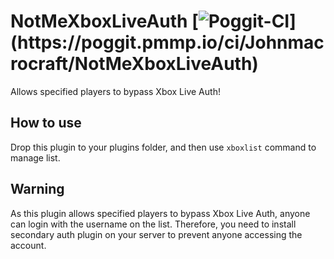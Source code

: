 # NotMeXboxLiveAuth [![Poggit-CI](https://poggit.pmmp.io/ci.badge/Johnmacrocraft/NotMeXboxLiveAuth/~)](https://poggit.pmmp.io/ci/Johnmacrocraft/NotMeXboxLiveAuth)
Allows specified players to bypass Xbox Live Auth!

## How to use
Drop this plugin to your plugins folder, and then use `xboxlist` command to manage list.

## Warning
As this plugin allows specified players to bypass Xbox Live Auth, anyone can login with the username on the list. Therefore, you need to install secondary auth plugin on your server to prevent anyone accessing the account.